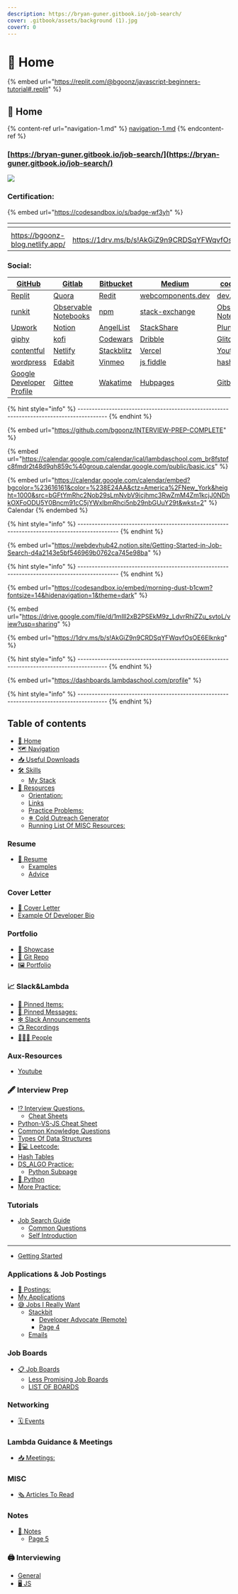 ```yaml
---
description: https://bryan-guner.gitbook.io/job-search/
cover: .gitbook/assets/background (1).jpg
coverY: 0
---
```


# 🏡 Home

{% embed url="https://replit.com/@bgoonz/javascript-beginners-tutorial#.replit" %}



##









## 🏡 Home

{% content-ref url="navigation-1.md" %}
[navigation-1.md](navigation-1.md)
{% endcontent-ref %}

### [https://bryan-guner.gitbook.io/job-search/](https://bryan-guner.gitbook.io/job-search/)

![](.gitbook/assets/github.png)

###

### Certification:

{% embed url="https://codesandbox.io/s/badge-wf3yh" %}

<table><thead><tr><th></th><th></th><th></th><th></th><th data-type="select"></th></tr></thead><tbody><tr><td><img src=".gitbook/assets/image (7) (1).png" alt=""></td><td><img src=".gitbook/assets/image (1).png" alt=""></td><td><img src=".gitbook/assets/image (5) (1).png" alt=""></td><td><img src=".gitbook/assets/image (8) (1) (1).png" alt=""></td><td></td></tr><tr><td><a href="https://bgoonz-blog.netlify.app">https://bgoonz-blog.netlify.app/</a></td><td><a href="https://1drv.ms/b/s!AkGiZ9n9CRDSqYFWqvfOsOE6EIknkg">https://1drv.ms/b/s!AkGiZ9n9CRDSqYFWqvfOsOE6EIknkg</a></td><td><a href="https://github.com/bgoonz?tab=repositories">https://github.com/bgoonz?tab=repositories</a></td><td><a href="https://www.linkedin.com/in/bryan-guner-046199128/">https://www.linkedin.com/in/bryan-guner-046199128/</a></td><td></td></tr></tbody></table>

### Social:

| [GitHub](https://github.com/bgoonz)                                                                 | [Gitlab](https://gitlab.com/bryan.guner.dev)                                         | [Bitbucket](https://bitbucket.org/bgoonz/)        | [Medium](https://bryanguner.medium.com)                                   | [code pen](https://codepen.io/bgoonz)                                        |
| --------------------------------------------------------------------------------------------------- | ------------------------------------------------------------------------------------ | ------------------------------------------------- | ------------------------------------------------------------------------- | ---------------------------------------------------------------------------- |
| [Replit](https://repl.it/@bgoonz/)                                                                  | [Quora](https://www.quora.com/q/webdevresourcehub?invite\_code=qwZOqbpAhgQ6hjjGl8NN) | [Redit](https://www.reddit.com/user/bgoonz1)      | [webcomponents.dev](https://webcomponents.dev/user/bgoonz)                | [dev.to](https://dev.to/bgoonz)                                              |
| [runkit](https://runkit.com/bgoonz)                                                                 | [Observable Notebooks](https://observablehq.com/@bgoonz?tab=profile)                 | [npm](https://www.npmjs.com/\~bgoonz11)           | [stack-exchange](https://meta.stackexchange.com/users/936785/bryan-guner) | [Observable Notebooks](https://observablehq.com/@bgoonz?tab=profile)         |
| [Upwork](https://www.upwork.com/freelancers/\~01bb1a3627e1e9c630?viewMode=1\&s=1110580755057594368) | [Notion](https://www.notion.so/Overview-Of-Css-5d88b0bc9a73422a9be1481d599a56ba)     | [AngelList](https://angel.co/u/bryan-guner)       | [StackShare](https://stackshare.io/bryanguner)                            | [Plunk](http://plnkr.co/account/plunks)                                      |
| [giphy](https://giphy.com/channel/bryanguner)                                                       | [kofi](https://ko-fi.com/bgoonz)                                                     | [Codewars](https://www.codewars.com/users/bgoonz) | [Dribble](https://dribbble.com/bgoonz4242?onboarding=true)                | [Glitch](https://glitch.com/@bgoonz)                                         |
| [contentful](https://app.contentful.com/spaces/lelpu0ihaz11/assets?id=MocOPmmNliLn6PPv)             | [Netlify](https://app.netlify.com/user/settings#profile)                             | [Stackblitz](https://stackblitz.com/@bgoonz)      | [Vercel](https://vercel.com/bgoonz)                                       | [Youtube](https://www.youtube.com/channel/UC9-rYyUMsnEBK8G8fCyrXXA/featured) |
| [wordpress](https://web-dev-hub.com)                                                                | [Edabit](https://edabit.com/user/dsRcx6yCwAgYwZbRB)                                  | [Vinmeo](https://vimeo.com/user128661018)         | [js fiddle](https://jsfiddle.net/user/bgoonz/)                            | [hashnode](https://hashnode.com/@bgoonz/joinme)                              |
| [Google Developer Profile](https://developers.google.com/profile/u/100803355943326309646)           | [Gittee](https://gitee.com/bgoonz)                                                   | [Wakatime](https://wakatime.com/@bgoonz42)        | [Hubpages](https://hubpages.com/@bryanguner)                              | [Gitbook](https://bryan-guner.gitbook.io/web-dev-hub-docs/)                  |

{% hint style="info" %}
\----------------------------------------------------------------------------------------
{% endhint %}

{% embed url="https://github.com/bgoonz/INTERVIEW-PREP-COMPLETE" %}

{% embed url="https://calendar.google.com/calendar/ical/lambdaschool.com_br8fstpfc8fmdr2t48d9qh859c%40group.calendar.google.com/public/basic.ics" %}

{% embed url="https://calendar.google.com/calendar/embed?bgcolor=%23616161&color=%238E24AA&ctz=America%2FNew_York&height=1000&src=bGFtYmRhc2Nob29sLmNvbV9icjhmc3RwZmM4Zm1kcjJ0NDhkOXFoODU5Y0Bncm91cC5jYWxlbmRhci5nb29nbGUuY29t&wkst=2" %}
Calendar
{% endembed %}

{% hint style="info" %}
\--------------------------------------------------------------------------------------------
{% endhint %}

{% embed url="https://webdevhub42.notion.site/Getting-Started-in-Job-Search-d4a2143e5bf546969b0762ca745e98ba" %}

{% hint style="info" %}
\--------------------------------------------------------------------------------------------
{% endhint %}

{% embed url="https://codesandbox.io/embed/morning-dust-b1cwm?fontsize=14&hidenavigation=1&theme=dark" %}

{% embed url="https://drive.google.com/file/d/1mIll2xB2PSEkM9z_LdvrRhiZZu_svtoL/view?usp=sharing" %}

{% embed url="https://1drv.ms/b/s!AkGiZ9n9CRDSqYFWqvfOsOE6EIknkg" %}

{% hint style="info" %}
\----------------------------------------------------------------------------------------
{% endhint %}

{% embed url="https://dashboards.lambdaschool.com/profile" %}

{% hint style="info" %}
\----------------------------------------------------------------------------------------
{% endhint %}

## Table of contents

* [🏡 Home](<README (1).md>)
* [🗺 Navigation](navigation-1.md)
* [📥 Useful Downloads](useful-downloads.md)
* [🛠 Skills](skills/)
  * [My Stack](skills/my-stack.md)
* [🙏 Resources](resources/)
  * [Orientation:](resources/orientation.md)
  * [Links](resources/links.md)
  * [Practice Problems:](resources/practice-problems.md)
  * [❄ Cold Outreach Generator](resources/cold-outreach-generator.md)
  * [Running List Of MISC Resources:](resources/running-list-of-misc-resources.md)

### Resume

* [📰 Resume](resume/resume/)
  * [Examples](resume/resume/examples.md)
  * [Advice](resume/resume/advice.md)

### Cover Letter

* [📒 Cover Letter](cover-letter/page-10.md)
* [Example Of Developer Bio](cover-letter/example-of-developer-bio.md)

### Portfolio

* [💼 Showcase](portfolio/showcase.md)
* [💾 Git Repo](portfolio/git-repo.md)
* [🖼 Portfolio](portfolio/page-11.md)

### 📈 Slack\&Lambda

* [📍 Pinned Items:](slack-and-lambda/pinned-items.md)
* [📌 Pinned Messages:](slack-and-lambda/pinned-messages.md)
* [❇ Slack Announcements](slack-and-lambda/slack-announcements.md)
* [📺 Recordings](slack-and-lambda/recordings.md)
* [🧑🤝🧑 People](slack-and-lambda/people.md)

### Aux-Resources

* [Youtube](aux-resources/youtube.md)

### 🖋 Interview Prep

* [⁉ Interview Questions.](interview-prep/interview-questions.)
  * [Cheat Sheets](interview-prep/interview-questions./cheat-sheets/)
* [Python-VS-JS Cheat Sheet](interview-prep/interview-questions./cheat-sheets/python-vs-js-cheat-sheet.md)
* [Common Knowledge Questions](interview-prep/common-knowledge-questions.md)
* [Types Of Data Structures](interview-prep/types-of-data-structures.md)
* [👨💻 Leetcode:](interview-prep/technical-interview-practice.md)
* [Hash Tables](interview-prep/hash-tables.md)
* [DS\_ALGO Practice:](interview-prep/ds\_algo-practice/)
  * [Python Subpage](interview-prep/ds\_algo-practice/python-subpage.md)
* [🐍 Python](interview-prep/interview-questions./cheat-sheets/python.md)
* [More Practice:](interview-prep/more-practice.md)

### Tutorials

* [Job Search Guide](tutorials/custom-outreach-message-generator/)
  * [Common Questions](tutorials/custom-outreach-message-generator/page-2.md)
  * [Self Introduction](tutorials/custom-outreach-message-generator/page-2-1.md)

***

* [Getting Started](page-3.md)

### Applications & Job Postings

* [👔 Postings:](applications-and-job-postings/postings.md)
* [My Applications](applications-and-job-postings/my-applications.md)
* [😅 Jobs I Really Want](applications-and-job-postings/jobs-i-really-want/)
  * [Stackbit](applications-and-job-postings/jobs-i-really-want/stackbit/)
    * [Developer Advocate (Remote)](applications-and-job-postings/jobs-i-really-want/stackbit/developer-advocate-remote.md)
    * [Page 4](applications-and-job-postings/jobs-i-really-want/stackbit/page-4.md)
  * [Emails](applications-and-job-postings/jobs-i-really-want/emails.md)

### Job Boards

* [📋 Job Boards](job-boards/job-boards/)
  * [Less Promising Job Boards](job-boards/job-boards/less-promising-job-boards.md)
  * [LIST OF BOARDS](job-boards/job-boards/list-of-boards.md)

### Networking

* [🗓 Events](networking/events.md)

### Lambda Guidance & Meetings

* [📥 Meetings:](lambda-guidance-and-meetings/meetings.md)

### MISC

* [🗞 Articles To Read](misc/articles-to-read.md)

### Notes

* [📓 Notes](notes/notes/)
  * [Page 5](notes/notes/page-5.md)

### 🖨 Interviewing

* [General](interviewing/general.md)
* [🖥 JS](interviewing/js/)
